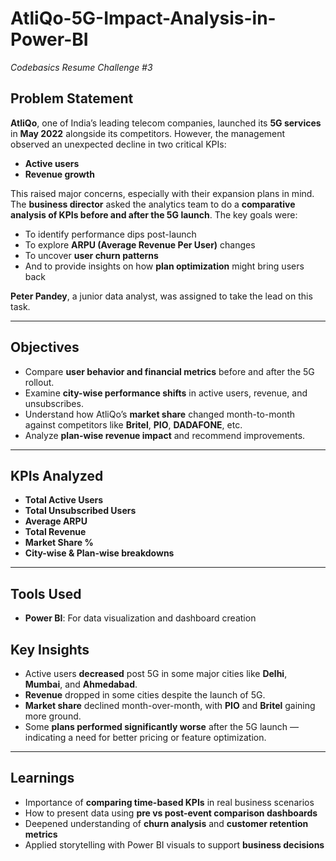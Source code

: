# AtliQo-5G-Impact-Analysis-in-Power-BI

*Codebasics Resume Challenge #3*

## Problem Statement

**AtliQo**, one of India’s leading telecom companies, launched its **5G services** in **May 2022** alongside its competitors. However, the management observed an unexpected decline in two critical KPIs:

* **Active users**
* **Revenue growth**

This raised major concerns, especially with their expansion plans in mind. The **business director** asked the analytics team to do a **comparative analysis of KPIs before and after the 5G launch**. The key goals were:

* To identify performance dips post-launch
* To explore **ARPU (Average Revenue Per User)** changes
* To uncover **user churn patterns**
* And to provide insights on how **plan optimization** might bring users back

**Peter Pandey**, a junior data analyst, was assigned to take the lead on this task.

---

## Objectives

* Compare **user behavior and financial metrics** before and after the 5G rollout.
* Examine **city-wise performance shifts** in active users, revenue, and unsubscribes.
* Understand how AtliQo’s **market share** changed month-to-month against competitors like **Britel**, **PIO**, **DADAFONE**, etc.
* Analyze **plan-wise revenue impact** and recommend improvements.

---

## KPIs Analyzed

* **Total Active Users**
* **Total Unsubscribed Users**
* **Average ARPU**
* **Total Revenue**
* **Market Share %**
* **City-wise & Plan-wise breakdowns**

---

## Tools Used

* **Power BI**: For data visualization and dashboard creation


## Key Insights

* Active users **decreased** post 5G in some major cities like **Delhi**, **Mumbai**, and **Ahmedabad**.
* **Revenue** dropped in some cities despite the launch of 5G.
* **Market share** declined month-over-month, with **PIO** and **Britel** gaining more ground.
* Some **plans performed significantly worse** after the 5G launch — indicating a need for better pricing or feature optimization.

---

## Learnings

* Importance of **comparing time-based KPIs** in real business scenarios
* How to present data using **pre vs post-event comparison dashboards**
* Deepened understanding of **churn analysis** and **customer retention metrics**
* Applied storytelling with Power BI visuals to support **business decisions**
